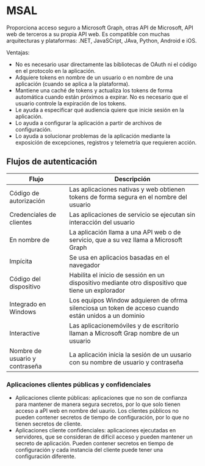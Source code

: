 # MSAL

Proporciona acceso seguro a Microsoft Graph, otras API de Microsoft, API web de terceros a su propia API web. Es compatible con muchas arquitecturas y plataformas: .NET, JavaSCript, JAva, Python, Android e iOS.

Ventajas:

+ No es necesario usar directamente las bibliotecas de OAuth ni el código en el protocolo en la aplicación.
+ Adquiere tokens en nombre de un usuario o en nombre de una aplicación (cuando se aplica a la plataforma).
+ Mantiene una caché de tokens y actualiza los tokens de forma automática cuando están próximos a expirar. No es necesario que el usuario controle la expiración de los tokens.
+ Le ayuda a especificar qué audiencia quiere que inicie sesión en la aplicación.
+ Lo ayuda a configurar la aplicación a partir de archivos de configuración.
+ Lo ayuda a solucionar problemas de la aplicación mediante la exposición de excepciones, registros y telemetría que requieren acción.

## Flujos de autenticación

|Flujo|Descripción|
|-----|-----------|
|Código de autorización|Las aplicaciones nativas y web obtienen tokens de forma segura en el nombre del usuario|
|Credenciales de clientes|Las aplicaciones de servicio se ejecutan sin interacción del usuario|
|En nombre de|La aplicación llama a una API web o de servicio, que a su vez llama a Microsoft Graph|
|Impícita|Se usa en aplicacios basadas en el navegador|
|Código del dispositivo|Habilita el inicio de sessión en un dispositivo mediante otro dispositivo que tiene un explorador|
|Integrado en Windows|Los equipos Window adquieren de ofrma silenciosa un token de acceso cuando están unidos a un dominio|
|Interactive|Las aplicacionemóviles y de escritorio llaman a Microsoft Grap nombre de un usuario|
|Nombre de usuario y contraseña|La aplicación inicia la sesión de un uusario con su nombre de usuario y contraseña|

### Aplicaciones clientes públicas y confidenciales

+ Aplicaciones cliente públicas: aplicaciones que no son de confianza para mantener de manera segura secretos, por lo que solo tienen acceso a aPI web en nombre del uaurio. Los clientes públicos no pueden contener secretos de tiempo de configuración, por lo que no tienen secretos de cliente.
+ Aplicaciones cliente confidenciales: aplicaciones ejecutadas en servidores, que se consideran de difícil acceso y pueden mantener un secreto de aplicación. Pueden contener secretos en tiempo de configuración y cada instancia del cliente puede tener una configuración diferente. 
